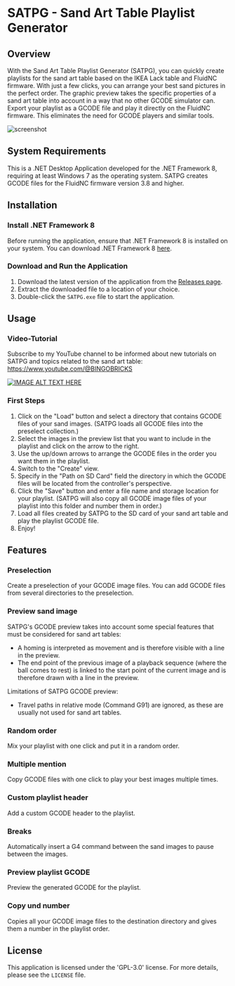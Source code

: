 # SATPG - Sand Art Table Playlist Generator
## Overview
With the Sand Art Table Playlist Generator (SATPG), you can quickly create playlists for the sand art table based on the IKEA Lack table and FluidNC firmware. With just a few clicks, you can arrange your best sand pictures in the perfect order. The graphic preview takes the specific properties of a sand art table into account in a way that no other GCODE simulator can. Export your playlist as a GCODE file and play it directly on the FluidNC firmware. This eliminates the need for GCODE players and similar tools.

![screenshot](https://github.com/user-attachments/assets/9b203311-7842-468e-9975-e3c4aa64c9a8)

## System Requirements
This is a .NET Desktop Application developed for the .NET Framework 8, requiring at least Windows 7 as the operating system.
SATPG creates GCODE files for the FluidNC firmware version 3.8 and higher.

## Installation

### Install .NET Framework 8
Before running the application, ensure that .NET Framework 8 is installed on your system. You can download .NET Framework 8 [here](https://dotnet.microsoft.com/en-us/download).

### Download and Run the Application
1. Download the latest version of the application from the [Releases page](https://github.com/Belott/SATPG-Sand-Art-Table-Playlist-Generator/releases).
2. Extract the downloaded file to a location of your choice.
3. Double-click the `SATPG.exe` file to start the application.

## Usage
### Video-Tutorial
Subscribe to my YouTube channel to be informed about new tutorials on SATPG and topics related to the sand art table: https://www.youtube.com/@BINGOBRICKS

[![IMAGE ALT TEXT HERE](https://img.youtube.com/vi/xgYAx2zMGPE/0.jpg)](https://www.youtube.com/watch?v=xgYAx2zMGPE)

### First Steps
1. Click on the "Load" button and select a directory that contains GCODE files of your sand images. (SATPG loads all GCODE files into the preselect collection.)
2. Select the images in the preview list that you want to include in the playlist and click on the arrow to the right.
3. Use the up/down arrows to arrange the GCODE files in the order you want them in the playlist.
4. Switch to the "Create" view.
5. Specify in the "Path on SD Card" field the directory in which the GCODE files will be located from the controller's perspective.
6. Click the "Save" button and enter a file name and storage location for your playlist. (SATPG will also copy all GCODE image files of your playlist into this folder and number them in order.)
7. Load all files created by SATPG to the SD card of your sand art table and play the playlist GCODE file.
8. Enjoy!

## Features
### Preselection
Create a preselection of your GCODE image files. You can add GCODE files from several directories to the preselection.

### Preview sand image 
SATPG's GCODE preview takes into account some special features that must be considered for sand art tables:
- A homing is interpreted as movement and is therefore visible with a line in the preview.
- The end point of the previous image of a playback sequence (where the ball comes to rest) is linked to the start point of the current image and is therefore drawn with a line in the preview.

Limitations of SATPG GCODE preview:
- Travel paths in relative mode (Command G91) are ignored, as these are usually not used for sand art tables.

### Random order
Mix your playlist with one click and put it in a random order.

### Multiple mention 
Copy GCODE files with one click to play your best images multiple times.

### Custom playlist header
Add a custom GCODE header to the playlist.

### Breaks
Automatically insert a G4 command between the sand images to pause between the images.

### Preview playlist GCODE
Preview the generated GCODE for the playlist.

### Copy und number
Copies all your GCODE image files to the destination directory and gives them a number in the playlist order.

## License
This application is licensed under the 'GPL-3.0' license. For more details, please see the `LICENSE` file.
